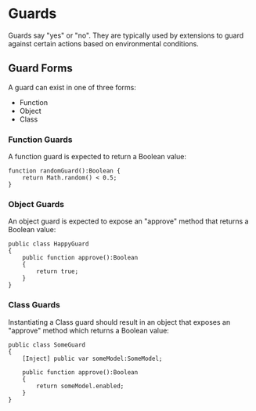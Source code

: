 # Guards

Guards say "yes" or "no". They are typically used by extensions to guard against certain actions based on environmental conditions.

## Guard Forms

A guard can exist in one of three forms:

* Function
* Object
* Class

### Function Guards

A function guard is expected to return a Boolean value:

	function randomGuard():Boolean {
		return Math.random() < 0.5;
	}

### Object Guards

An object guard is expected to expose an "approve" method that returns a Boolean value:

	public class HappyGuard
	{
		public function approve():Boolean
		{
			return true;
		}
	}

### Class Guards

Instantiating a Class guard should result in an object that exposes an "approve" method which returns a Boolean value:

	public class SomeGuard
	{
		[Inject] public var someModel:SomeModel;

		public function approve():Boolean
		{
			return someModel.enabled;
		}
	}

